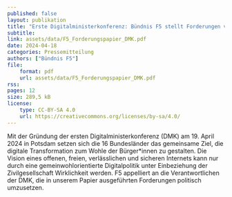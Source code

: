 ```yaml
---
published: false
layout: publikation
title: "Erste Digitalministerkonferenz: Bündnis F5 stellt Forderungen vor" 
subtitle: 
link: assets/data/F5_Forderungspapier_DMK.pdf
date: 2024-04-18
categories: Pressemitteilung
authors: ["Bündnis F5"]
file:
    format: pdf
    url: assets/data/F5_Forderungspapier_DMK.pdf
rss:
pages: 12
size: 289,5 kB
license:
    type: CC-BY-SA 4.0
    url: https://creativecommons.org/licenses/by-sa/4.0/
---
```


Mit der Gründung der ersten Digitalministerkonferenz (DMK) am 19. April 2024 in Potsdam setzen sich die 16 Bundesländer das gemeinsame Ziel, die digitale Transformation zum Wohle der Bürger*innen zu gestalten. Die Vision eines offenen, freien, verlässlichen und sicheren Internets kann nur durch eine gemeinwohlorientierte Digitalpolitik unter Einbeziehung der Zivilgesellschaft Wirklichkeit werden. F5 appelliert an die Verantwortlichen der DMK, die in unserem Papier ausgeführten Forderungen politisch umzusetzen. 
